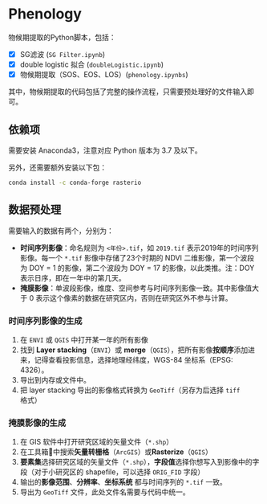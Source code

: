 # Phenology

物候期提取的Python脚本，包括：

- [x] SG滤波 (`SG Filter.ipynb`)
- [x] double logistic 拟合 (`doubleLogistic.ipynb`)
- [x] 物候期提取（SOS、EOS、LOS）(`phenology.ipynbs`)

其中，物候期提取的代码包括了完整的操作流程，只需要预处理好的文件输入即可。

## 依赖项
需要安装 Anaconda3，注意对应 Python 版本为 3.7 及以下。

另外，还需要额外安装以下包：

```bash
conda install -c conda-forge rasterio
```

## 数据预处理

需要输入的数据有两个，分别为：

- **时间序列影像**：命名规则为 `<年份>.tif`，如 `2019.tif` 表示2019年的时间序列影像。每一个 `*.tif` 影像中存储了23个时期的 NDVI 二维影像，第一个波段为 DOY = 1 的影像，第二个波段为 DOY = 17 的影像，以此类推。注：DOY 表示日序，即在一年中的第几天。
- **掩膜影像**：单波段影像，维度、空间参考与时间序列影像一致。其中影像值大于 0 表示这个像素的数据在研究区内，否则在研究区外不参与计算。

### 时间序列影像的生成

1. 在 `ENVI` 或 `QGIS` 中打开某一年的所有影像
2. 找到 **Layer stacking**（`ENVI`）或 **merge**（`QGIS`），把所有影像**按顺序**添加进来，记得查看投影信息，选择地理经纬度，WGS-84 坐标系（EPSG: 4326）。
3. 导出到内存或文件中。
4. 把 layer stacking 导出的影像格式转换为 `GeoTiff`（另存为后选择 `tiff` 格式）

### 掩膜影像的生成

1. 在 GIS 软件中打开研究区域的矢量文件（`*.shp`）
2. 在工具箱🧰中搜索**矢量转栅格**（`ArcGIS`）或**Rasterize**（`QGIS`）
3. **要素集**选择研究区域的矢量文件（`*.shp`），**字段值**选择你想写入到影像中的字段（对于小研究区的 shapefile，可以选择 `ORIG_FID` 字段）
4. 输出的**影像范围**、**分辨率**、**坐标系统** 都与时间序列的 `*.tif` 一致。
5. 导出为 `GeoTiff` 文件，此处文件名需要与代码中统一。

